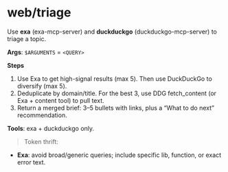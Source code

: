 # web/triage
Use **exa** (exa-mcp-server) and **duckduckgo** (duckduckgo-mcp-server) to triage a topic.

**Args**: `$ARGUMENTS` = `<QUERY>`

**Steps**
1) Use Exa to get high-signal results (max 5). Then use DuckDuckGo to diversify (max 5).
2) Deduplicate by domain/title. For the best 3, use DDG fetch_content (or Exa + content tool) to pull text.
3) Return a merged brief: 3–5 bullets with links, plus a “What to do next” recommendation.

**Tools**: exa + duckduckgo only.

> Token thrift:
- **Exa**: avoid broad/generic queries; include specific lib, function, or exact error text.
